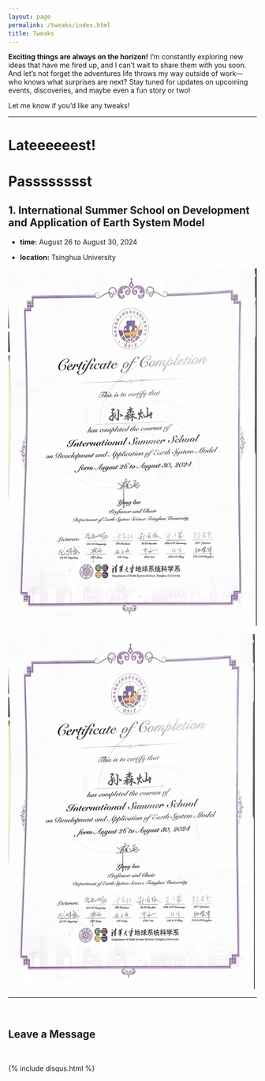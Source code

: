 ```yaml
---
layout: page
permalink: /tweaks/index.html
title: Tweaks
---
```



**Exciting things are always on the horizon!** I’m constantly exploring new ideas that have me fired up, and I can’t wait to share them with you soon. And let’s not forget the adventures life throws my way outside of work—who knows what surprises are next? Stay tuned for updates on upcoming events, discoveries, and maybe even a fun story or two!

Let me know if you’d like any tweaks!

----
# Lateeeeeest!

# Passsssssst
## 1. International Summer School on Development and Application of Earth System Model

- **time:** August 26 to August 30, 2024

- **location:** Tsinghua University

![证书](./images/地学系暑期学校证书.png)

<img src="./images/地学系暑期学校证书.png" alt="证书" width="500"/>

---

<br>

## Leave a Message

<br>

{% include disqus.html %} 

<br>

